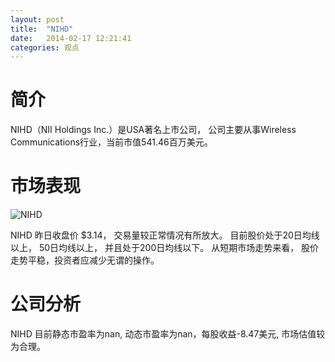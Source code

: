 ```yaml
---
layout: post
title:  "NIHD"
date:   2014-02-17 12:21:41
categories: 观点
---
```


# 简介
NIHD（NII Holdings Inc.）是USA著名上市公司，
公司主要从事Wireless Communications行业，当前市值541.46百万美元。

# 市场表现

![NIHD](http://finviz.com/chart.ashx?t=NIHD&ty=c&ta=1&p=d&s=l)

NIHD 昨日收盘价 $3.14，
交易量较正常情况有所放大。
目前股价处于20日均线以上，
50日均线以上，
并且处于200日均线以下。
从短期市场走势来看，
股价走势平稳，投资者应减少无谓的操作。

# 公司分析
NIHD 目前静态市盈率为nan, 动态市盈率为nan，每股收益-8.47美元,
市场估值较为合理。
